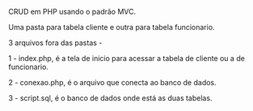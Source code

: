 CRUD em PHP usando o padrão MVC.

Uma pasta para tabela cliente e outra para tabela funcionario.

3 arquivos fora das pastas -

1 - index.php, é a tela de inicio para acessar a tabela de cliente ou a de funcionario.

2 - conexao.php, é o arquivo que conecta ao banco de dados.

3 - script.sql, é o banco de dados onde está as duas tabelas.
